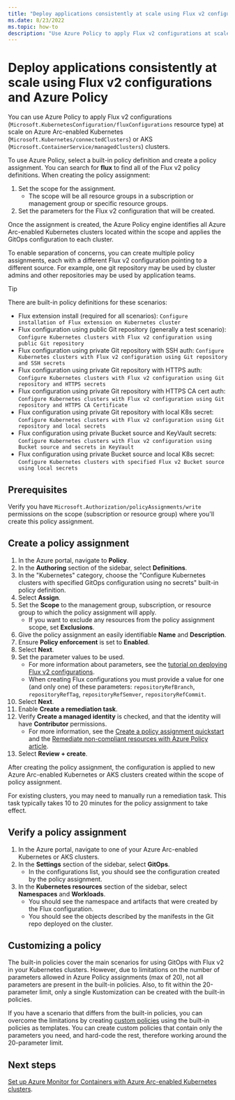 ```yaml
---
title: "Deploy applications consistently at scale using Flux v2 configurations and Azure Policy"
ms.date: 8/23/2022
ms.topic: how-to
description: "Use Azure Policy to apply Flux v2 configurations at scale on Azure Arc-enabled Kubernetes or AKS clusters."
---
```


# Deploy applications consistently at scale using Flux v2 configurations and Azure Policy

You can use Azure Policy to apply Flux v2 configurations (`Microsoft.KubernetesConfiguration/fluxConfigurations` resource type) at scale on Azure Arc-enabled Kubernetes (`Microsoft.Kubernetes/connectedClusters`) or AKS (`Microsoft.ContainerService/managedClusters`) clusters.

To use Azure Policy, select a built-in policy definition and create a policy assignment. You can search for **flux** to find all of the Flux v2 policy definitions. When creating the policy assignment:

1. Set the scope for the assignment.
    * The scope will be all resource groups in a subscription or management group or specific resource groups.
2. Set the parameters for the Flux v2 configuration that will be created. 

Once the assignment is created, the Azure Policy engine identifies all Azure Arc-enabled Kubernetes clusters located within the scope and applies the GitOps configuration to each cluster.

To enable separation of concerns, you can create multiple policy assignments, each with a different Flux v2 configuration pointing to a different source. For example, one git repository may be used by cluster admins and other repositories may be used by application teams.

> [!TIP]
> There are built-in policy definitions for these scenarios:
>
> * Flux extension install (required for all scenarios): `Configure installation of Flux extension on Kubernetes cluster`
> * Flux configuration using public Git repository (generally a test scenario): `Configure Kubernetes clusters with Flux v2 configuration using public Git repository`
> * Flux configuration using private Git repository with SSH auth: `Configure Kubernetes clusters with Flux v2 configuration using Git repository and SSH secrets`
> * Flux configuration using private Git repository with HTTPS auth: `Configure Kubernetes clusters with Flux v2 configuration using Git repository and HTTPS secrets`
> * Flux configuration using private Git repository with HTTPS CA cert auth: `Configure Kubernetes clusters with Flux v2 configuration using Git repository and HTTPS CA Certificate`
> * Flux configuration using private Git repository with local K8s secret: `Configure Kubernetes clusters with Flux v2 configuration using Git repository and local secrets`
> * Flux configuration using private Bucket source and KeyVault secrets: `Configure Kubernetes clusters with Flux v2 configuration using Bucket source and secrets in KeyVault`
> * Flux configuration using private Bucket source and local K8s secret: `Configure Kubernetes clusters with specified Flux v2 Bucket source using local secrets`

## Prerequisites

Verify you have `Microsoft.Authorization/policyAssignments/write` permissions on the scope (subscription or resource group) where you'll create this policy assignment.

## Create a policy assignment

1. In the Azure portal, navigate to **Policy**.
1. In the **Authoring** section of the sidebar, select **Definitions**.
1. In the "Kubernetes" category, choose the "Configure Kubernetes clusters with specified GitOps configuration using no secrets" built-in policy definition. 
1. Select **Assign**.
1. Set the **Scope** to the management group, subscription, or resource group to which the policy assignment will apply.
    * If you want to exclude any resources from the policy assignment scope, set **Exclusions**.
1. Give the policy assignment an easily identifiable **Name** and **Description**.
1. Ensure **Policy enforcement** is set to **Enabled**.
1. Select **Next**.
1. Set the parameter values to be used.
    * For more information about parameters, see the [tutorial on deploying Flux v2 configurations](./tutorial-use-gitops-flux2.md).
    * When creating Flux configurations you must provide a value for one (and only one) of these parameters: `repositoryRefBranch`, `repositoryRefTag`, `repositoryRefSemver`, `repositoryRefCommit`.
1. Select **Next**.
1. Enable **Create a remediation task**.
1. Verify **Create a managed identity** is checked, and that the identity will have **Contributor** permissions. 
    * For more information, see the [Create a policy assignment quickstart](../../governance/policy/assign-policy-portal.md) and the [Remediate non-compliant resources with Azure Policy article](../../governance/policy/how-to/remediate-resources.md).
1. Select **Review + create**.

After creating the policy assignment, the configuration is applied to new Azure Arc-enabled Kubernetes or AKS clusters created within the scope of policy assignment.

For existing clusters, you may need to manually run a remediation task. This task typically takes 10 to 20 minutes for the policy assignment to take effect.

## Verify a policy assignment

1. In the Azure portal, navigate to one of your Azure Arc-enabled Kubernetes or AKS clusters.
1. In the **Settings** section of the sidebar, select **GitOps**.
    * In the configurations list, you should see the configuration created by the policy assignment.
1. In the **Kubernetes resources** section of the sidebar, select **Namespaces** and **Workloads**.
    * You should see the namespace and artifacts that were created by the Flux configuration.
    * You should see the objects described by the manifests in the Git repo deployed on the cluster.

## Customizing a policy

The built-in policies cover the main scenarios for using GitOps with Flux v2 in your Kubernetes clusters. However, due to limitations on the number of parameters allowed in Azure Policy assignments (max of 20), not all parameters are present in the built-in policies. Also, to fit within the 20-parameter limit, only a single Kustomization can be created with the built-in policies.  

If you have a scenario that differs from the built-in policies, you can overcome the limitations by creating [custom policies](../../governance/policy/tutorials/create-custom-policy-definition.md) using the built-in policies as templates. You can create custom policies that contain only the parameters you need, and hard-code the rest, therefore working around the 20-parameter limit.

## Next steps

[Set up Azure Monitor for Containers with Azure Arc-enabled Kubernetes clusters](../../azure-monitor/containers/container-insights-enable-arc-enabled-clusters.md).

